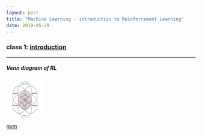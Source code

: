 ```yaml
---
layout: post
title: "Machine Learning - introduction to Reinforcement Learning"
date: 2019-05-29
---
```


### class 1: [introduction](http://www0.cs.ucl.ac.uk/staff/D.Silver/web/Teaching_files/intro_RL.pdf)

---

<h5>Venn diagram of RL</h5>

<img src="/assets/20190531094911.jpg" width="100px" height="100px" alt="Venn diagram of RL" align=center>

[gym](https://gym.openai.com/)
